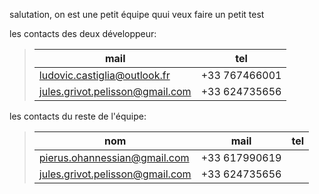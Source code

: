 salutation, on est une petit équipe quui veux faire un petit test

les contacts des deux développeur:
>|mail|tel|
>|-|-|
>|ludovic.castiglia@outlook.fr|+33 767466001|
>|jules.grivot.pelisson@gmail.com|+33 624735656|

les contacts du reste de l'équipe:
>|nom|mail|tel|
>|-|-|-|
>|pierus.ohannessian@gmail.com|+33 617990619|
>|jules.grivot.pelisson@gmail.com|+33 624735656|
